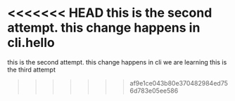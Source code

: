 <<<<<<< HEAD
this is the second attempt. this change happens in cli.hello
=======
this is the second attempt. this change happens in cli
we are learning
this is the third attempt
>>>>>>> af9e1ce043b80e370482984ed756d783e05ee586
